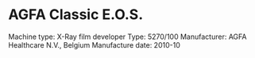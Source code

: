 # AGFA Classic E.O.S.
Machine type: X-Ray film developer
Type: 5270/100
Manufacturer: AGFA Healthcare N.V., Belgium
Manufacture date: 2010-10


